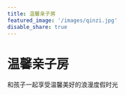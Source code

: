 ```yaml
---
title: 温馨亲子房
featured_image: '/images/qinzi.jpg'
disable_share: true
---
```

# 温馨亲子房

和孩子一起享受温馨美好的浪漫度假时光

